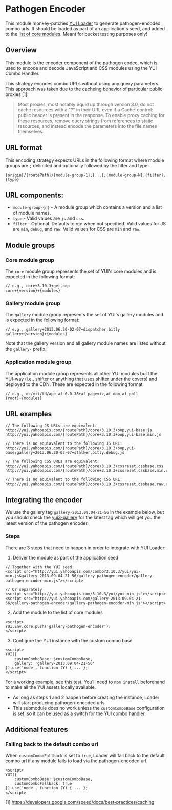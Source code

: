 # Pathogen Encoder

This module monkey-patches [YUI
Loader](http://yuilibrary.com/yui/docs/yui/loader.html) to generate
pathogen-encoded combo urls. It should be loaded as part of an application's
seed, and added to the [list of core
modules](http://yuilibrary.com/yui/docs/api/classes/config.html#property_core).
Meant for bucket testing purposes only!

## Overview

This module is the encoder component of the pathogen codec, which is used to
encode and decode JavaScript and CSS modules using the YUI Combo Handler.

This strategy encodes combo URLs without using any query parameters. This
approach was taken due to the cacheing behavior of particular public proxies
[1]:

> Most proxies, most notably Squid up through version 3.0, do not cache
> resources with a "?" in their URL even if a Cache-control: public header is
> present in the response. To enable proxy caching for these resources, remove
> query strings from references to static resources, and instead encode the
> parameters into the file names themselves.

## URL format

This encoding strategy expects URLs in the following format where module groups
are `;` delimited and optionally followed by the filter and type:
```
{origin}/{routePath}/{module-group-1};{...};{module-group-N}.{filter}.{type}
```

## URL components:

* `module-group-{n}` - A module group which contains a version and a list of
  module names.
* `type` - Valid values are `js` and `css`.
* `filter` - Optional. Defaults to `min` when not specified. Valid values for
  JS are `min`, `debug`, and `raw`. Valid values for CSS are `min` and `raw`.

## Module groups

### Core module group

The `core` module group represents the set of YUI's core modules and is
expected in the following format:

```
// e.g., core+3.10.3+get,oop
core+{version}+{modules}
```

### Gallery module group

The `gallery` module group represents the set of YUI's gallery modules and is
expected in the following format:

```
// e.g., gallery+2013.06.20-02-07+dispatcher,bitly
gallery+{version}+{modules}
```

Note that the gallery version and all gallery module names are listed without
the `gallery-` prefix.

### Application module group

The application module group represents all other YUI modules built the YUI-way
(i.e., [shifter](http://yui.github.io/shifter/) or anything that uses shifter
under the covers) and deployed to the CDN. These are expected in the following
format:

```
// e.g., os/mit/td/ape-af-0.0.38+af-pageviz,af-dom,af-poll
{root}+{modules}
```

## URL examples

```
// The following JS URLs are equivalent:
http://yui.yahooapis.com/{routePath}/core+3.10.3+oop,yui-base.js
http://yui.yahooapis.com/{routePath}/core+3.10.3+oop,yui-base.min.js

// There is no equiavalent to the following JS URL:
http://yui.yahooapis.com/{routePath}/core+3.10.3+oop,yui-base;gallery+2013.06.20-02-07+stalker,bitly.debug.js

// The following CSS URLs are equivalent:
http://yui.yahooapis.com/{routePath}/core+3.10.3+cssreset,cssbase.css
http://yui.yahooapis.com/{routePath}/core+3.10.3+cssreset,cssbase.min.css

// There is no equivalent to the following CSS URL:
http://yui.yahooapis.com/{routePath}/core+3.10.3+cssreset,cssbase.raw.css
```

## Integrating the encoder

We use the gallery tag `gallery-2013.09.04-21-56` in the example below, but you
should check the [yui3-gallery](https://github.com/yui/yui3-gallery) for the
latest tag which will get you the latest version of the pathogen encoder.

### Steps

There are 3 steps that need to happen in order to integrate with YUI Loader:

1) Deliver the module as part of the application seed

```
// Together with the YUI seed
<script src="http://yui.yahooapis.com/combo?3.10.3/yui/yui-min.js&gallery-2013.09.04-21-56/gallery-pathogen-encoder/gallery-pathogen-encoder-min.js"></script>

// Or separately
<script src="http://yui.yahooapis.com/3.10.3/yui/yui-min.js"></script>
<script src="http://yui.yahooapis.com/gallery-2013.09.04-21-56/gallery-pathogen-encoder/gallery-pathogen-encoder-min.js"></script>
```

2) Add the module to the list of core modules

```
<script>
YUI.Env.core.push('gallery-pathogen-encoder');
</script>
```

3) Configure the YUI instance with the custom combo base

```
<script>
YUI({
    customComboBase: $customComboBase,
    gallery: 'gallery-2013.09.04-21-56'
}).use('node', function (Y) { ... };
</script>
```

For a working example, see [this
test](https://github.com/ekashida/gallery/blob/master/src/gallery-pathogen-encoder/tests/unit/index.html).
You'll need to `npm install` beforehand to make all the YUI assets locally
available.

* As long as steps 1 and 2 happen before creating the instance, Loader will start
  producing pathogen-encoded urls.
* This submodule does no work unless the `customComboBase` configuration is
  set, so it can be used as a switch for the YUI combo handler.

## Additional features

### Falling back to the default combo url

When `customComboFallback` is set to `true`, Loader will fall back to the
default combo url if any module fails to load via the pathogen-encoded url.

```
<script>
YUI({
    customComboBase: $customComboBase,
    customComboFallback: true
}).use('node', function (Y) { ... };
</script>
```



[1] https://developers.google.com/speed/docs/best-practices/caching

